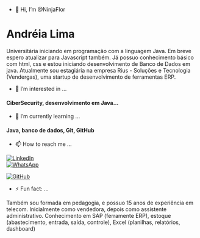 - 👋 Hi, I’m @NinjaFlor
#  Andréia Lima
Universitária iniciando em programação com a linguagem Java.
Em breve espero atualizar para Javascript também.
Já possuo conhecimento básico com html, css e estou iniciando desenvolvimento de Banco de Dados em java.
Atualmente sou estagiária na empresa Rius - Soluções e Tecnologia (Vendergas), uma startup de desenvolvimento de ferramentas ERP.

- 👀 I’m interested in ...
#### CiberSecurity, desenvolvimento em Java...

- 🌱 I’m currently learning ...
#### Java, banco de dados, Git, GitHub

- 📫 How to reach me ...
  

[![LinkedIn](https://img.shields.io/badge/LinkedIn-0077B5?style=for-the-badge&logo=linkedin)](https://www.linkedin.com/in/andreiacrislima/)  
[![WhatsApp](https://img.shields.io/badge/WhatsApp-25D366?style=for-the-badge&logo=whatsapp&logoColor=white)](https://wa.me/5561991328046)

[![GitHub](https://img.shields.io/badge/GitHub-100000?style=for-the-badge&logo=github&logoColor=white)](https://github.com/NinjaFlor)  

- ⚡ Fun fact: ...
  
Também sou formada em pedagogia, e possuo 15 anos de experiência em telecom. Inicialmente como vendedora, depois como assistente administrativo.
Conhecimento em SAP (ferramente ERP), estoque (abastecimento, entrada, saída, controle), Excel (planilhas, relatórios, dashboard)
